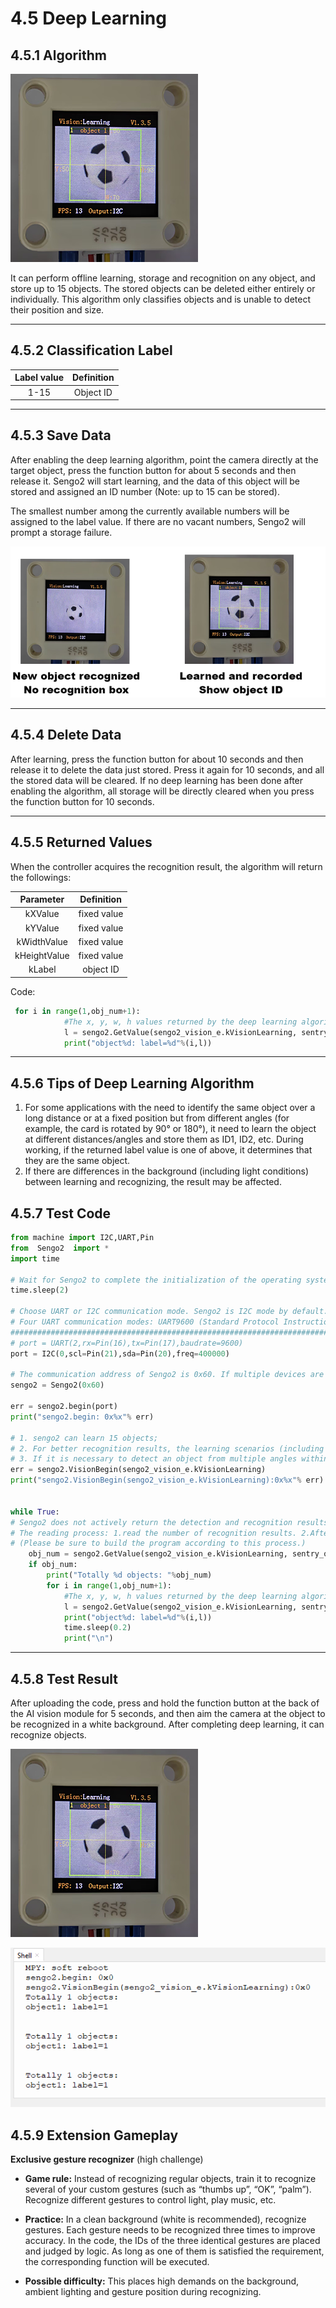 # 4.5 Deep Learning

## 4.5.1 Algorithm

![12](./media/12.png)

It can perform offline learning, storage and recognition on any object, and store up to 15 objects. The stored objects can be deleted either entirely or individually. This algorithm only classifies objects and is unable to detect their position and size.

-------------------------

## 4.5.2 Classification Label

| Label value | Definition |
| :---------: | :--------: |
|    1-15     | Object ID  |

----------

## 4.5.3 Save Data

After enabling the deep learning algorithm, point the camera directly at the target object, press the function button for about 5 seconds and then release it. Sengo2 will start learning, and the data of this object will be stored and assigned an ID number (Note: up to 15 can be stored). 

The smallest number among the currently available numbers will be assigned to the label value. If there are no vacant numbers, Sengo2 will prompt a storage failure.

![13](./media/13.png)

---------

## 4.5.4 Delete Data

After learning, press the function button for about 10 seconds and then release it to delete the data just stored. Press it again for 10 seconds, and all the stored data will be cleared. If no deep learning has been done after enabling the algorithm, all storage will be directly cleared when you press the function button for 10 seconds.

-------

## 4.5.5 Returned Values

When the controller acquires the recognition result, the algorithm will return the followings:

|  Parameter   | Definition  |
| :----------: | :---------: |
|   kXValue    | fixed value |
|   kYValue    | fixed value |
| kWidthValue  | fixed value |
| kHeightValue | fixed value |
|    kLabel    |  object ID  |

Code:

```python
 for i in range(1,obj_num+1):
            #The x, y, w, h values returned by the deep learning algorithm are fixed so do not require reading processing.
            l = sengo2.GetValue(sengo2_vision_e.kVisionLearning, sentry_obj_info_e.kLabel, i)
            print("object%d: label=%d"%(i,l))
```

-------

## 4.5.6 Tips of Deep Learning Algorithm

1. For some applications with the need to identify the same object over a long distance or at a fixed position but from different angles (for example, the card is rotated by 90° or 180°), it need to learn the object at different distances/angles and store them as ID1, ID2, etc. During working, if the returned label value is one of above, it determines that they are the same object.
2. If there are differences in the background (including light conditions) between learning and recognizing, the result may be affected.

## 4.5.7 Test Code

```python
from machine import I2C,UART,Pin
from  Sengo2  import *
import time

# Wait for Sengo2 to complete the initialization of the operating system. This waiting time cannot be removed to prevent the situation where the controller has already developed and sent instructions before Sengo2 has been fully initialized
time.sleep(2)

# Choose UART or I2C communication mode. Sengo2 is I2C mode by default. You can switch between the two by short pressing the mode button.
# Four UART communication modes: UART9600 (Standard Protocol Instruction), UART57600 (Standard Protocol Instruction), UART115200 (Standard Protocol Instruction), Simple9600 (Simple Protocol Instruction)
#########################################################################################################
# port = UART(2,rx=Pin(16),tx=Pin(17),baudrate=9600)
port = I2C(0,scl=Pin(21),sda=Pin(20),freq=400000)

# The communication address of Sengo2 is 0x60. If multiple devices are connected to the I2C bus, please avoid address conflicts.
sengo2 = Sengo2(0x60)

err = sengo2.begin(port)
print("sengo2.begin: 0x%x"% err)
 
# 1. sengo2 can learn 15 objects;
# 2. For better recognition results, the learning scenarios (including but not limited to background, lighting, angle, etc.) should be consistent with or relatively similar to the actual usage ones.
# 3. If it is necessary to detect an object from multiple angles within a large range, the object needs to be learned from different angles at different distances, and they will be stored as ID1...IDn respectively. When in use, the output label value only needs to be one of the above IDs.
err = sengo2.VisionBegin(sengo2_vision_e.kVisionLearning)
print("sengo2.VisionBegin(sengo2_vision_e.kVisionLearning):0x%x"% err)


while True:
# Sengo2 does not actively return the detection and recognition results; it requires the main control board to send instructions for reading.
# The reading process: 1.read the number of recognition results. 2.After receiving the instruction, Sengo2 will refresh the result data. 3.If the number of results is not zero, the board will then send instructions to read the relevant information. 
# (Please be sure to build the program according to this process.)
    obj_num = sengo2.GetValue(sengo2_vision_e.kVisionLearning, sentry_obj_info_e.kStatus)
    if obj_num:
        print("Totally %d objects: "%obj_num)
        for i in range(1,obj_num+1):
            #The x, y, w, h values returned by the deep learning algorithm are fixed so do not require reading processing.
            l = sengo2.GetValue(sengo2_vision_e.kVisionLearning, sentry_obj_info_e.kLabel, i)
            print("object%d: label=%d"%(i,l))
            time.sleep(0.2)
            print("\n")

```

----------

## 4.5.8 Test Result

After uploading the code, press and hold the function button at the back of the AI vision module for 5 seconds, and then aim the camera at the object to be recognized in a white background. After completing deep learning, it can recognize objects.

![12](./media/12.png)

![](./media/b7.png)

## 4.5.9 Extension Gameplay

**Exclusive gesture recognizer** (high challenge)

- **Game rule:** Instead of recognizing regular objects, train it to recognize several of your custom gestures (such as “thumbs up”, “OK”, “palm”). Recognize different gestures to control light, play music, etc.

- **Practice:** In a clean background (white is recommended), recognize gestures. Each gesture needs to be recognized three times to improve accuracy. In the code, the IDs of the three identical gestures are placed and judged by logic. As long as one of them is satisfied the requirement, the corresponding function will be executed.

- **Possible difficulty:** This places high demands on the background, ambient lighting and gesture position during recognizing.